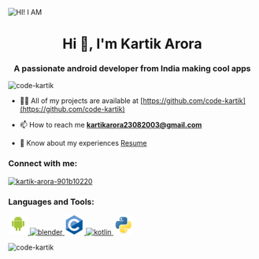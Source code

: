 ![HI! I AM](https://user-images.githubusercontent.com/90279768/138564998-b9716c1e-0ab7-46b8-a052-849bad009eeb.png)

<h1 align="center">Hi 👋, I'm Kartik Arora</h1>
<h3 align="center">A passionate android developer from India making cool apps</h3>

<p align="left"> <img src="https://komarev.com/ghpvc/?username=code-kartik&label=Profile%20views&color=0e75b6&style=flat" alt="code-kartik" /> </p>

- 👨‍💻 All of my projects are available at [https://github.com/code-kartik](https://github.com/code-kartik)

- 📫 How to reach me **kartikarora23082003@gmail.com**

- 📄 Know about my experiences [Resume](https://docs.google.com/document/d/10pUCbJ3LyVBSG-CroYtkDNTs4JPZ4qHh54SZXf7dSA4/edit?usp=sharing)

<h3 align="left">Connect with me:</h3>
<p align="left">
<a href="https://linkedin.com/in/kartik-arora-901b10220" target="blank"><img align="center" src="https://raw.githubusercontent.com/rahuldkjain/github-profile-readme-generator/master/src/images/icons/Social/linked-in-alt.svg" alt="kartik-arora-901b10220" height="30" width="40" /></a>
</p>

<h3 align="left">Languages and Tools:</h3>
<p align="left"> <a href="https://developer.android.com" target="_blank" rel="noreferrer"> <img src="https://raw.githubusercontent.com/devicons/devicon/master/icons/android/android-original-wordmark.svg" alt="android" width="40" height="40"/> </a> <a href="https://www.blender.org/" target="_blank" rel="noreferrer"> <img src="https://download.blender.org/branding/community/blender_community_badge_white.svg" alt="blender" width="40" height="40"/> </a> <a href="https://www.cprogramming.com/" target="_blank" rel="noreferrer"> <img src="https://raw.githubusercontent.com/devicons/devicon/master/icons/c/c-original.svg" alt="c" width="40" height="40"/> </a> <a href="https://kotlinlang.org" target="_blank" rel="noreferrer"> <img src="https://www.vectorlogo.zone/logos/kotlinlang/kotlinlang-icon.svg" alt="kotlin" width="40" height="40"/> </a> <a href="https://www.python.org" target="_blank" rel="noreferrer"> <img src="https://raw.githubusercontent.com/devicons/devicon/master/icons/python/python-original.svg" alt="python" width="40" height="40"/> </a> </p>

<p><img align="left" src="https://github-readme-stats.vercel.app/api/top-langs?username=code-kartik&show_icons=true&locale=en&layout=compact" alt="code-kartik" /></p>


